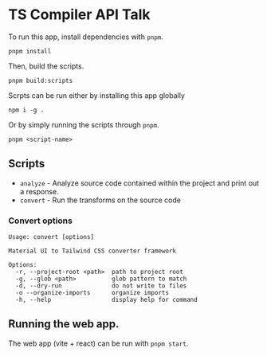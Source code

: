 # TS Compiler API Talk

To run this app, install dependencies with `pnpm`.

```
pnpm install
```

Then, build the scripts.

```
pnpm build:scripts
```

Scrpts can be run either by installing this app globally

```
npm i -g .
```

Or by simply running the scripts through `pnpm`.

```
pnpm <script-name>
```

## Scripts

- `analyze` - Analyze source code contained within the project and print out a response.
- `convert` - Run the transforms on the source code

### Convert options

```
Usage: convert [options]

Material UI to Tailwind CSS converter framework

Options:
  -r, --project-root <path>  path to project root
  -g, --glob <path>          glob pattern to match
  -d, --dry-run              do not write to files
  -o --organize-imports      organize imports
  -h, --help                 display help for command
```

## Running the web app.

The web app (vite + react) can be run with `pnpm start`.
